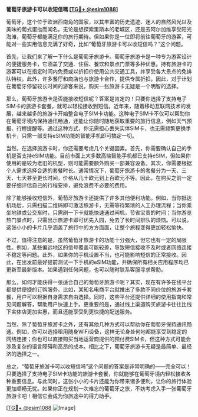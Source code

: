 **葡萄牙旅游卡可以收短信嗎 [[TG💪+ @esim1088](https://t.me/s/esim1088)]**

葡萄牙，这个位于欧洲西南角的国家，以其丰富的历史遗迹、迷人的自然风光以及美味的葡式蛋挞而闻名。无论是想探索里斯本的老城区，还是去阿尔加维享受阳光海滩，葡萄牙都能满足你的旅行期待。但如果你是一位即将前往葡萄牙的游客，可能对一些实用信息充满了好奇，比如“葡萄牙旅游卡可以收短信吗？”这个问题。

首先，让我们来了解一下什么是葡萄牙旅游卡。葡萄牙旅游卡是一种专为游客设计的便捷服务卡，它涵盖了交通、住宿、餐饮和景点门票等多种优惠。持有旅游卡的游客可以在指定时间内免费或以折扣价使用公共交通工具，并享受各大景点的免排队特权。此外，许多餐厅和商店也与旅游卡合作，提供专属折扣。因此，对于计划在葡萄牙停留较长时间的游客来说，购买一张旅游卡无疑是一个明智的选择。

那么，葡萄牙旅游卡是否能接收短信呢？答案是肯定的！只要你选择了支持电子SIM卡的旅游卡套餐，就可以轻松接收到短信。近年来，随着移动互联网技术的发展，越来越多的旅游卡开始整合电子SIM卡功能。这种电子SIM卡不仅可以帮助你在葡萄牙境内保持通讯畅通，还能让你随时随地获取重要的旅行信息，例如天气预报、行程提醒等。通过这种方式，你无需担心丢失实体SIM卡，也无需频繁更换手机卡，只需一部支持eSIM功能的智能手机即可搞定一切。

当然，在选择旅游卡时，你还需要考虑几个关键因素。首先，你需要确认自己的手机是否支持eSIM功能。目前市面上大多数高端智能手机都已支持eSIM，但如果你使用的是较为老旧的机型，则可能需要额外购买一部兼容设备。其次，你需要根据个人需求选择合适的套餐时长。通常情况下，葡萄牙旅游卡的套餐分为一天、三天、七天甚至更长时间，价格从几十欧元到上百欧元不等。因此，在购买之前一定要仔细评估自己的行程安排，避免浪费不必要的费用。

除了能够接收短信外，葡萄牙旅游卡还提供了许多其他便利功能。例如，当你抵达机场后，只需扫描二维码即可激活旅游卡，无需等待繁琐的人工办理流程；当你乘坐地铁或公交车时，只需刷一下卡就能快速通过闸机，节省宝贵的时间；当你游览热门景点时，只需出示旅游卡即可优先入园，免去了长时间排队的烦恼。可以说，这张小小的卡片几乎涵盖了旅行中的方方面面，让整个旅程变得更加轻松愉快。

不过，值得注意的是，虽然葡萄牙旅游卡的功能十分强大，但它也有一定的局限性。例如，某些偏远地区的信号覆盖可能较差，导致短信接收不及时或者网络连接不稳定等问题。此外，如果你的手机设置不当，也可能影响短信的正常接收。因此，在出发前最好提前测试一下手机的eSIM功能，并确保所有相关应用程序均已更新至最新版本。如果遇到任何问题，也可以随时联系客服寻求帮助。

那么，如何才能获得一张适合自己的葡萄牙旅游卡呢？其实，现在有许多在线平台都提供便捷的订购服务。比如，某知名电商平台就推出了多款不同价位的旅游卡套餐，用户可以根据自身需求自由选择。同时，这些平台还提供详细的使用指南和常见问题解答，帮助用户快速上手。更重要的是，通过线上渠道购买旅游卡往往比线下实体店更加实惠，而且还能享受到更快捷的配送服务。

当然，除了葡萄牙旅游卡之外，还有其他几种方式可以帮助你在葡萄牙保持通讯畅通。例如，你可以选择租用随身WiFi设备，这样无论身处何地都能享受到稳定的网络连接；你也可以直接购买当地运营商提供的预付费SIM卡，但这种方式可能会涉及复杂的语言障碍和高昂的成本。相比之下，葡萄牙旅游卡无疑是最简单、最经济的选择之一。

总之，“葡萄牙旅游卡可以收短信吗”这个问题的答案是非常明确的——完全可以！只要选择了支持电子SIM卡功能的旅游卡套餐，你就能够在葡萄牙境内轻松接收各种重要信息。与此同时，这张小小的卡片还能为你带来诸多便利，让你的旅行体验更加顺畅无忧。如果你正在规划一次难忘的葡萄牙之旅，不妨考虑入手一张葡萄牙旅游卡吧！相信它会成为你旅途中的得力助手。

[[TG💪+ @esim1088](https://t.me/s/esim1088) ![Image](https://i.postimg.cc/4NQfJmqS/Snipaste-2025-05-13-00-14-12.png)]